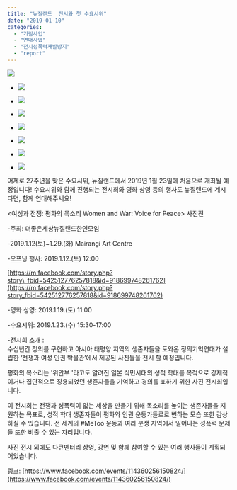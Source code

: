 ```yaml
---
title: "뉴질랜드  전시와 첫 수요시위"
date: "2019-01-10"
categories: 
  - "기림사업"
  - "연대사업"
  - "전시성폭력재발방지"
  - "report"
---
```


![](http://womenandwar.net/kr/wp-content/uploads/2019/01/49716261_1474084689389929_2757549418428235776_n.jpg)

- ![](http://womenandwar.net/kr/wp-content/uploads/2019/01/20190111_114543-1024x576.jpg)
    
- ![](http://womenandwar.net/kr/wp-content/uploads/2019/01/20190112_110450-1024x576.jpg)
    
- ![](http://womenandwar.net/kr/wp-content/uploads/2019/01/20190112_110553-1024x576.jpg)
    
- ![](http://womenandwar.net/kr/wp-content/uploads/2019/01/20190112_110608-1024x576.jpg)
    
- ![](http://womenandwar.net/kr/wp-content/uploads/2019/01/1547239652842.jpg)
    
- ![](http://womenandwar.net/kr/wp-content/uploads/2019/01/1547274409628.jpg)
    
- ![](http://womenandwar.net/kr/wp-content/uploads/2019/01/1547275085233.jpg)
    

어제로 27주년을 맞은 수요시위, 뉴질랜드에서 2019년 1월 23일에 처음으로 개최될 예정입니다! 수요시위와 함께 진행되는 전시회와 영화 상영 등의 행사도 뉴질랜드에 계시다면, 함께 연대해주세요!

  
<여성과 전쟁: 평화의 목소리 Women and War: Voice for Peace> 사진전

\-주최: 더좋은세상뉴질랜드한인모임

\-2019.1.12(토)~1.29.(화) Mairangi Art Centre

\-오프닝 행사: 2019.1.12.(토) 12:00

[https://m.facebook.com/story.php?story\_fbid=542512776257818&id=918699748261762](https://m.facebook.com/story.php?story_fbid=542512776257818&id=918699748261762)

\-영화 상영: 2019.1.19.(토) 11:00

\-수요시위: 2019.1.23.(수) 15:30-17:00

\-전시회 소개 :  
수십년간 정의를 구현하고 아시아 태평양 지역의 생존자들을 도와온 정의기억연대가 설립한 ‘전쟁과 여성 인권 박물관’에서 제공된 사진들을 전시 할 예정입니다.

평화의 목소리는 '위안부 '라고도 알려진 일본 식민시대의 성적 학대를 목적으로 강제적이거나 집단적으로 징용되었던 생존자들을 기억하고 경의를 표하기 위한 사진 전시회입니다.

이 전시회는 전쟁과 성폭력이 없는 세상을 만들기 위해 목소리를 높이는 생존자들을 지원하는 목표로, 성적 학대 생존자들이 평화와 인권 운동가들로로 변하는 모습 또한 감상하실 수 있습니다. 전 세계의 #MeToo 운동과 여러 분쟁 지역에서 일어나는 성폭력 문제들 또한 비출 수 있는 자리입니다.

사진 전시 외에도 다큐멘터리 상영, 강연 및 함께 참여할 수 있는 여러 행사들이 계획되어있습니다.

링크: [https://www.facebook.com/events/114360256150824/](https://www.facebook.com/events/114360256150824/)
